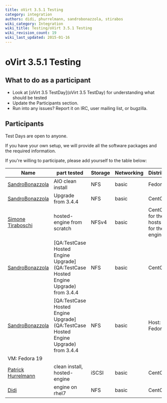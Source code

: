 ```yaml
---
title: oVirt 3.5.1 Testing
category: integration
authors: didi, phurrelmann, sandrobonazzola, stirabos
wiki_category: Integration
wiki_title: Testing/oVirt 3.5.1 Testing
wiki_revision_count: 19
wiki_last_updated: 2015-01-16
---
```


# oVirt 3.5.1 Testing

## What to do as a participant

*   Look at [oVirt 3.5 TestDay](oVirt 3.5 TestDay) for understanding what should be tested
*   Update the Participants section.
*   Run into any issues? Report it on IRC, user mailing list, or bugzilla.

## Participants

Test Days are open to anyone.

If you have your own setup, we will provide all the software packages and the required information.

If you're willing to participate, please add yourself to the table below:

| Name                                               | part tested                                                                                  | Storage | Networking | Distribution                                   | Bugs |
|----------------------------------------------------|----------------------------------------------------------------------------------------------|---------|------------|------------------------------------------------|------|
| [SandroBonazzola](User:SandroBonazzola) | AIO clean install                                                                            | NFS     | basic      | Fedora 20                                      |      |
| [SandroBonazzola](User:SandroBonazzola) | Upgrade from 3.4.4                                                                           | NFS     | basic      | CentOS 6.6                                     |      |
| [Simone Tiraboschi](User:Stirabos)      | hosted-engine from scratch                                                                   | NFSv4   | basic      | CentOS 6.6 for the hosts and for the engine VM |      |
| [SandroBonazzola](User:SandroBonazzola) | [QA:TestCase Hosted Engine Upgrade](QA:TestCase Hosted Engine Upgrade) from 3.4.4 | NFS     | basic      | CentOS 6.6                                     |      |
| [SandroBonazzola](User:SandroBonazzola) | [QA:TestCase Hosted Engine Upgrade](QA:TestCase Hosted Engine Upgrade) from 3.4.4 | NFS     | basic      | Host: Fedora 20                                
                                                                                                                                                                             VM: Fedora 19                                  |      |
| [Patrick Hurrelmann](User:phurrelmann)  | clean install, hosted-engine                                                                 | iSCSI   | basic      | CentOS 7                                       |      |
| [Didi](User:Didi)                       | engine on rhel7                                                                              | NFS     | basic      | CentOS 7                                       |      |
